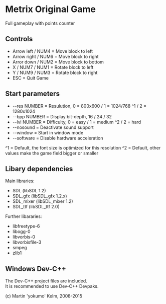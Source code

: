# Metrix Original Game
Full gameplay with points counter

## Controls
+ Arrow left / NUM4 = Move block to left
+ Arrow right / NUM6 = Move block to right
+ Arror down / NUM2 = Move block to bottom
+ X / NUM7 / NUM1 = Rotate block to left
+ Y / NUM9 / NUM3 = Rotate block to right
+ ESC = Quit Game

## Start parameters
+ --res NUMBER = Resulution, 0 = 800x600 / 1 = 1024/768 ^1 / 2 = 1280x1024
+ --bpp NUMBER = Display bit-depth, 16 / 24 / 32
+ --lvl NUMBER = Difficulty, 0 = easy / 1 = medium ^2 / 2 = hard
+ --nosound = Deactivate sound support
+ --window = Start in window mode
+ --software = Disable hardware acceleration

^1 = Default, the font size is optimized for this resolution
^2 = Default, other values make the game field bigger or smaller

## Libary dependencies
Main libraries:
+ SDL (libSDL 1.2)
+ SDL_gfx (libSDL_gfx 1.2.x)
+ SDL_mixer (libSDL_mixer 1.2)
+ SDL_ttf (libSDL_ttf 2.0)

Further libararies:
+ libfreetype-6
+ libogg-0
+ libvorbis-0
+ libvorbisfile-3
+ smpeg
+ zlib1

## Windows Dev-C++
The Dev-C++ project files are included.  
It is recommended to use Dev-C++ Devpaks.

(c) Martin 'yokumo' Kelm, 2008-2015